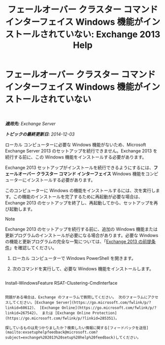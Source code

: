﻿---
title: 'フェールオーバー クラスター コマンド インターフェイス Windows 機能がインストールされていない: Exchange 2013 Help'
TOCTitle: フェールオーバー クラスター コマンド インターフェイス Windows 機能がインストールされていない
ms:assetid: 0d839514-5ab7-497d-8945-41392b4c3980
ms:mtpsurl: https://technet.microsoft.com/ja-jp/library/ms.exch.setupreadiness.rsatclusteringcmdinterfaceinstalled(v=EXCHG.150)
ms:contentKeyID: 51407500
ms.date: 04/24/2018
mtps_version: v=EXCHG.150
ms.translationtype: HT
---

# フェールオーバー クラスター コマンド インターフェイス Windows 機能がインストールされていない

 

_**適用先:** Exchange Server_

_**トピックの最終更新日:** 2014-12-03_

ローカル コンピューターに必要な Windows 機能がないため、Microsoft Exchange Server 2013 のセットアップを続行できません。Exchange 2013 を続行する前に、この Windows 機能をインストールする必要があります。

Exchange 2013 セットアップがインストールを続行できるようにするには、**フェールオーバー クラスター コマンド インターフェイス** Windows 機能をコンピューターにインストールする必要があります。

このコンピューターに Windows の機能をインストールするには、次を実行します。この機能のインストールを完了するために再起動が必要な場合は、Exchange 2013 のセットアップを終了し、再起動してから、セットアップを再び起動します。


> [!NOTE]
> Exchange 2013 のセットアップを続行する前に、追加の Windows 機能または更新プログラムのインストールが必要になる場合があります。必要な Windows の機能と更新プログラムの完全な一覧については、「<A href="exchange-2013-prerequisites-exchange-2013-help.md">Exchange 2013 の前提条件</A>」を確認してください。



1.  ローカル コンピューターで Windows PowerShell を開きます。

2.  次のコマンドを実行して、必要な Windows 機能をインストールします。
    
    ```powershell
Install-WindowsFeature RSAT-Clustering-CmdInterface
```

問題がある場合は、Exchange のフォーラムで質問してください。 次のフォーラムにアクセスしてください。[Exchange Server](https://go.microsoft.com/fwlink/p/?linkid=60612)、 [Exchange Online](https://go.microsoft.com/fwlink/p/?linkid=267542)、 または [Exchange Online Protection](https://go.microsoft.com/fwlink/p/?linkid=285351)。

探しているものは見つかりましたか？検索したい情報に関する[フィードバックを送信](mailto:exsetuphelpfeedback@microsoft.com?subject=exchange%202013%20setup%20help%20feedback)してください。


